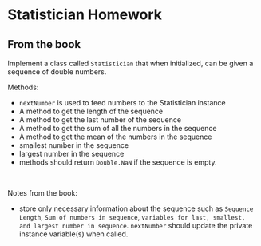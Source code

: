 # Statistician Homework

## From the book

Implement a class called `Statistician` that when initialized, can be given a sequence of double numbers.

Methods:

- `nextNumber` is used to feed numbers to the Statistician instance
- A method to get the length of the sequence
- A method to get the last number of the sequence
- A method to get the sum of all the numbers in the sequence
- A method to get the mean of the numbers in the sequence
- smallest number in the sequence
- largest number in the sequence
- methods should return `Double.NaN` if the sequence is empty.

<br>

Notes from the book:

- store only necessary information about the sequence such as `Sequence Length`, `Sum of numbers in sequence`, `variables for last, smallest, and largest number in sequence`. `nextNumber` should update the private instance variable(s) when called.
